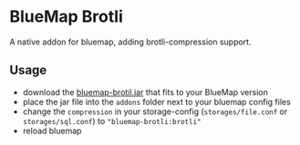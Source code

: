 # BlueMap Brotli
A native addon for bluemap, adding brotli-compression support.

## Usage
- download the [bluemap-brotil.jar](https://github.com/BlueMap-Minecraft/BlueMapBrotli/releases) that fits to your BlueMap version
- place the jar file into the `addons` folder next to your bluemap config files
- change the `compression` in your storage-config (`storages/file.conf` or `storages/sql.conf`) to `"bluemap-brotli:brotli"`
- reload bluemap
